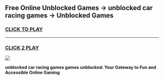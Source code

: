 
## Free Online Unblocked Games → unblocked car racing games → Unblocked Games
<h3>
<a href="https://premium.freeplayer.one?title=unblocked_car_racing_games&ref=21F">CLICK TO PLAY</a></h3>
<hr>

<h3>
<a href="https://premium.freeplayer.one?title=unblocked_car_racing_games&ref=21F">CLICK 2 PLAY</a>
  
</h3>

<a href="https://premium.freeplayer.one?title=unblocked_car_racing_games&ref=21F/"><img src="https://clearcache.store/games.png"></a>


**unblocked car racing games games unblocked: Your Gateway to Fun and Accessible Online Gaming**
